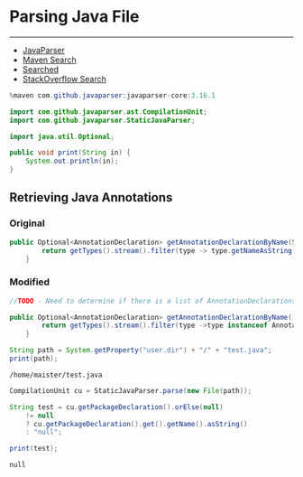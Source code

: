 # Parsing Java File
---
* [JavaParser](https://javaparser.org/)
* [Maven Search](https://search.maven.org/search?q=com.github.javaparser)
* [Searched](https://github.com/javaparser/javaparser/blob/69a2e0ed4e0f260ccd61cbb2594b2c3069e47990/javaparser-core/src/main/java/com/github/javaparser/ast/CompilationUnit.java)
* [StackOverflow Search](https://stackoverflow.com/questions/2206065/java-parse-java-source-code-extract-methods)


```Java
%maven com.github.javaparser:javaparser-core:3.16.1

import com.github.javaparser.ast.CompilationUnit;
import com.github.javaparser.StaticJavaParser;

import java.util.Optional;
```


```Java
public void print(String in) {
	System.out.println(in);
}
```

## Retrieving Java Annotations
### Original
```java
public Optional<AnnotationDeclaration> getAnnotationDeclarationByName(String annotationName) {
        return getTypes().stream().filter(type -> type.getNameAsString().equals(annotationName) && type instanceof AnnotationDeclaration).findFirst().map(t -> (AnnotationDeclaration) t);
    }
```

### Modified
```java
//TODO - Need to determine if there is a list of AnnotationDeclarations

public Optional<AnnotationDeclaration> getAnnotationDeclarationByName() {
        return getTypes().stream().filter(type ->type instanceof AnnotationDeclaration).findFirst().map(t -> (AnnotationDeclaration) t);
    }
```


```Java
String path = System.getProperty("user.dir") + "/" + "test.java";
print(path);
```

    /home/maister/test.java



```Java
CompilationUnit cu = StaticJavaParser.parse(new File(path));
```


```Java
String test = cu.getPackageDeclaration().orElse(null)
	!= null 
	? cu.getPackageDeclaration().get().getName().asString() 
	: "null";

print(test);
```

    null


